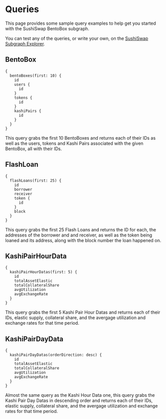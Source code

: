 # Queries

This page provides some sample query examples to help get you started with the SushiSwap BentoBox subgraph.

You can test any of the queries, or write your own, on the [SushiSwap Subgraph Explorer](https://thegraph.com/hosted-service/subgraph/zippoxer/sushiswap-subgraph-fork).

## BentoBox

```
{
  bentoBoxes(first: 10) {
    id
    users {
      id
    }
    tokens {
      id
    }
    kashiPairs {
      id
    }
  }
}
```

This query grabs the first 10 BentoBoxes and returns each of their IDs as well as the users, tokens and Kashi Pairs associated with the given BentoBox, all with their IDs.

## FlashLoan

```
{
  flashLoans(first: 25) {
    id
    borrower
    receiver
    token {
      id
    }
    block
  }
}
```

This query grabs the first 25 Flash Loans and returns the ID for each, the addresses of the borrower and and receiver, as well as the token being loaned and its address, along with the block number the loan happened on.

## KashiPairHourData

```
{
  kashiPairHourDatas(first: 5) {
    id
    totalAssetElastic
    totalCollateralShare
    avgUtilization
    avgExchangeRate
  }
}
```

This query grabs the first 5 Kashi Pair Hour Datas and returns each of their IDs, elastic supply, collateral share, and the avergage utilization and exchange rates for that time period.

## KashiPairDayData

```
{
  kashiPairDayDatas(orderDirection: desc) {
    id
    totalAssetElastic
    totalCollateralShare
    avgUtilization
    avgExchangeRate
  }
}
```

Almost the same query as the Kashi Hour Data one, this query grabs the Kashi Pair Day Datas in descending order and returns each of their IDs, elastic supply, collateral share, and the avergage utilization and exchange rates for that time period.
